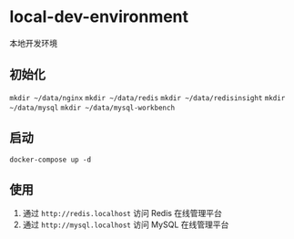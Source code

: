 # local-dev-environment

本地开发环境

## 初始化
`mkdir ~/data/nginx`
`mkdir ~/data/redis`
`mkdir ~/data/redisinsight`
`mkdir ~/data/mysql`
`mkdir ~/data/mysql-workbench`

## 启动
`docker-compose up -d`

## 使用
1. 通过 `http://redis.localhost` 访问 Redis 在线管理平台
2. 通过 `http://mysql.localhost` 访问 MySQL 在线管理平台

